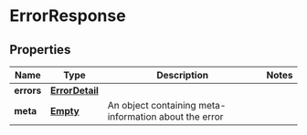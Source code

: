 
# ErrorResponse

## Properties
Name | Type | Description | Notes
------------ | ------------- | ------------- | -------------
**errors** | [**ErrorDetail**](ErrorDetail.md) |  | 
**meta** | [**Empty**](Empty.md) | An object containing meta-information about the error | 



